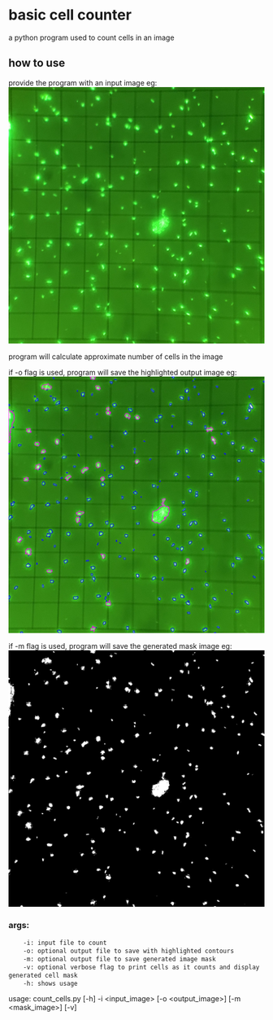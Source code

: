 # basic cell counter
a python program used to count cells in an image


## how to use
provide the program with an input image
eg: ![sample_input_img](img/test_img.jpg)

program will calculate approximate number of cells in the image

if -o flag is used, program will save the highlighted output image
eg: ![sample_output_img](img/sample_output.jpg)

if -m flag is used, program will save the generated mask image
eg: ![sample_mask_img](img/sample_mask_output.jpg)

### args:
        -i: input file to count
        -o: optional output file to save with highlighted contours
        -m: optional output file to save generated image mask
        -v: optional verbose flag to print cells as it counts and display generated cell mask
        -h: shows usage
usage: count_cells.py [-h] -i <input_image> [-o <output_image>] [-m <mask_image>] [-v]
